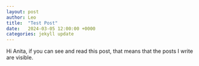 ```yaml
---
layout: post
author: Leo
title:  "Test Post"
date:   2024-03-05 12:00:00 +0000
categories: jekyll update
---
```


Hi Anita, if you can see and read this post, that means that the posts I write are visible.